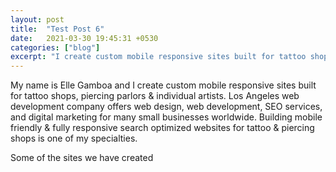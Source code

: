 ```yaml
---
layout: post
title:  "Test Post 6"
date:   2021-03-30 19:45:31 +0530
categories: ["blog"]
excerpt: "I create custom mobile responsive sites built for tattoo shops, piercing parlors & individual artists... "
---
```

My name is Elle Gamboa and I create custom mobile responsive sites built for tattoo shops, piercing parlors
& individual artists. Los Angeles web development company offers web design, web development, SEO
services, and digital marketing for many small businesses worldwide. Building mobile friendly & fully
responsive search optimized websites for tattoo & piercing shops is one of my specialties.

Some of the sites we have created

[Expert Body Piercing]: https://expertbodypiercing.com/
[jekyll-gh]:   https://github.com/jekyll/jekyll
[jekyll-talk]: https://talk.jekyllrb.com/
